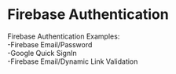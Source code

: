 # Firebase Authentication
Firebase Authentication Examples:</br>
 -Firebase Email/Password</br>
 -Google Quick SignIn</br>
 -Firebase Email/Dynamic Link Validation
